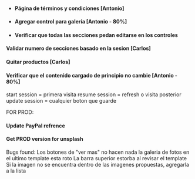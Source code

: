 * #### Página de términos y condiciones [Antonio]

* #### Agregar control para galería [Antonio - 80%]

* #### Verificar que todas las secciones pedan editarse en los controles

#### Validar numero de secciones basado en la sesion [Carlos]

#### Quitar productos [Carlos]

#### Verificar que el contenido cargado de principio no cambie [Antonio - 80%]

start session = primera visita
resume session = refresh o visita posterior
update session = cualquier boton que guarde


FOR PROD:
#### Update PayPal refrence
#### Get PROD version for unsplash


Bugs found:
Los botones de "ver mas" no hacen nada
la galeria de fotos en el ultimo template esta roto
La barra superior estorba al revisar el template
Si la imagen no se encuentra dentro de las imagenes propuestas, agregarla a la lista
